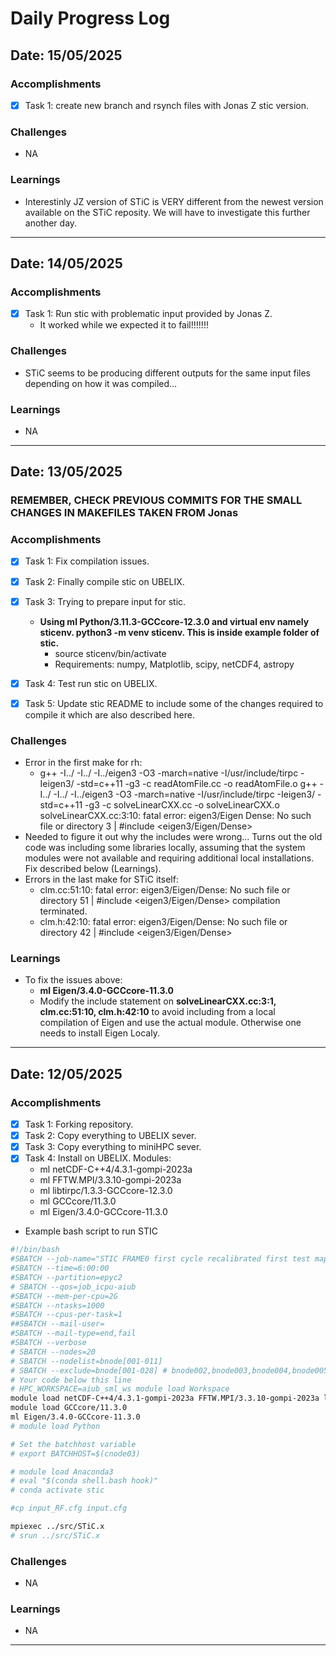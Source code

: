 # Daily Progress Log

## Date: 15/05/2025

### Accomplishments
- [x] Task 1: create new branch and rsynch files with Jonas Z stic version. 


### Challenges
- NA

### Learnings
- Interestinly JZ version of STiC is VERY different from the newest version available on the STiC reposity. We will have to investigate this further another day.

---


## Date: 14/05/2025

### Accomplishments
- [x] Task 1: Run stic with problematic input provided by Jonas Z.
    - It worked while we expected it to fail!!!!!!!


### Challenges
- STiC seems to be producing different outputs for the same input files depending on how it was compiled...

### Learnings
- NA

---

## Date: 13/05/2025

### REMEMBER, CHECK PREVIOUS COMMITS FOR THE SMALL CHANGES IN MAKEFILES TAKEN FROM Jonas

### Accomplishments
- [x] Task 1: Fix compilation issues.
- [x] Task 2: Finally compile stic on UBELIX.
- [x] Task 3: Trying to prepare input for stic.
    - **Using ml Python/3.11.3-GCCcore-12.3.0 and virtual env namely sticenv. python3 -m venv sticenv. This is inside example folder of stic.**
        - source sticenv/bin/activate
        - Requirements: numpy, Matplotlib, scipy, netCDF4, astropy
- [x] Task 4: Test run stic on UBELIX.
- [x] Task 5: Update stic README to include some of the changes required to compile it which are also described here.


### Challenges
- Error in the first make for rh:
    - g++ -I../ -I../ -I../eigen3 -O3 -march=native -I/usr/include/tirpc -Ieigen3/ -std=c++11 -g3 -c  readAtomFile.cc -o readAtomFile.o g++ -I../ -I../ -I../eigen3 -O3 -march=native -I/usr/include/tirpc -Ieigen3/ -std=c++11 -g3 -c  solveLinearCXX.cc -o solveLinearCXX.o solveLinearCXX.cc:3:10: fatal error: eigen3/Eigen Dense: No such file or directory 3 | #include <eigen3/Eigen/Dense>
- Needed to figure it out why the includes were wrong... Turns out the old code was including some libraries locally, assuming that the system modules were not available and requiring additional local installations. Fix described below (Learnings).
- Errors in the last make for STiC itself:
    - clm.cc:51:10: fatal error: eigen3/Eigen/Dense: No such file or directory
   51 | #include <eigen3/Eigen/Dense> compilation terminated.
    - clm.h:42:10: fatal error: eigen3/Eigen/Dense: No such file or directory
   42 | #include <eigen3/Eigen/Dense>


### Learnings
- To fix the issues above: 
    - **ml Eigen/3.4.0-GCCcore-11.3.0**
    - Modify the include statement on **solveLinearCXX.cc:3:1, clm.cc:51:10, clm.h:42:10** to avoid including from a local compilation of Eigen and use the actual module. Otherwise one needs to install Eigen Localy.

---

## Date: 12/05/2025

### Accomplishments
- [x] Task 1: Forking repository.
- [x] Task 2: Copy everything to UBELIX sever.
- [x] Task 3: Copy everything to miniHPC sever.
- [x] Task 4: Install on UBELIX. Modules:
    - ml netCDF-C++4/4.3.1-gompi-2023a
    - ml FFTW.MPI/3.3.10-gompi-2023a
    - ml libtirpc/1.3.3-GCCcore-12.3.0
    - ml GCCcore/11.3.0
    - ml Eigen/3.4.0-GCCcore-11.3.0
- Example bash script to run STIC
```bash
#!/bin/bash
#SBATCH --job-name="STIC FRAME0 first cycle recalibrated first test map"
#SBATCH --time=6:00:00
#SBATCH --partition=epyc2
# SBATCH --qos=job_icpu-aiub
#SBATCH --mem-per-cpu=2G
#SBATCH --ntasks=1000
#SBATCH --cpus-per-task=1
##SBATCH --mail-user=
#SBATCH --mail-type=end,fail
#SBATCH --verbose
# SBATCH --nodes=20
# SBATCH --nodelist=bnode[001-011]
# SBATCH --exclude=bnode[001-028] # bnode002,bnode003,bnode004,bnode005,bnode006,bnode007,bnode008,bnode009,bnode010,bnode011
# Your code below this line
# HPC_WORKSPACE=aiub_sml_ws module load Workspace
module load netCDF-C++4/4.3.1-gompi-2023a FFTW.MPI/3.3.10-gompi-2023a libtirpc/1.3.3-GCCcore-12.3.0
module load GCCcore/11.3.0
ml Eigen/3.4.0-GCCcore-11.3.0
# module load Python

# Set the batchhost variable
# export BATCHHOST=$(cnode03)

# module load Anaconda3
# eval "$(conda shell.bash hook)"
# conda activate stic

#cp input_RF.cfg input.cfg

mpiexec ../src/STiC.x
# srun ../src/STiC.x
```

### Challenges
- NA

### Learnings
- NA

---
